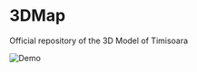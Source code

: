 # 3DMap
Official repository of the 3D Model of Timisoara

![Demo](https://github.com/ratasorin/3DMap/blob/master/client/public/thumbnail.png?raw=true)

